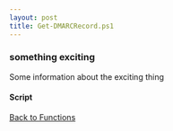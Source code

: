 ```yaml
---
layout: post
title: Get-DMARCRecord.ps1
---
```


### something exciting

Some information about the exciting thing

#### Script

<script src="https://gist-it.appspot.com/github.com/BanterBoy/scripts-blog/blob/master/PowerShell/functions/dns/Get-DMARCRecord.ps1"></script>

<a href="/menu/_pages/functions.html">Back to Functions</a>
